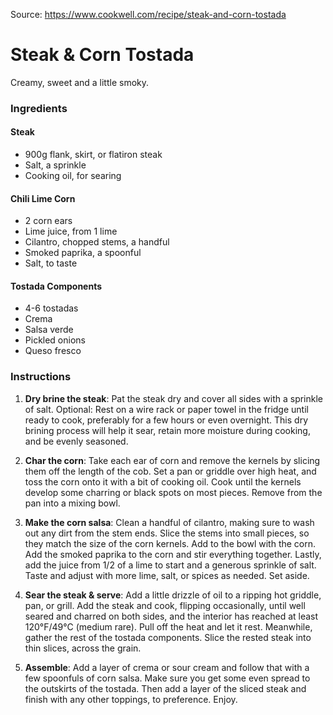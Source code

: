 Source: https://www.cookwell.com/recipe/steak-and-corn-tostada

# Steak & Corn Tostada

Creamy, sweet and a little smoky.

### Ingredients

#### Steak
* 900g flank, skirt, or flatiron steak
* Salt, a sprinkle
* Cooking oil, for searing

#### Chili Lime Corn
* 2 corn ears
* Lime juice, from 1 lime
* Cilantro, chopped stems, a handful
* Smoked paprika, a spoonful
* Salt, to taste

#### Tostada Components
* 4-6 tostadas
* Crema
* Salsa verde
* Pickled onions
* Queso fresco

### Instructions

1. **Dry brine the steak**: Pat the steak dry and cover all sides with a sprinkle of salt. Optional: Rest on a wire rack or paper towel in the fridge until ready to cook, preferably for a few hours or even overnight. This dry brining process will help it sear, retain more moisture during cooking, and be evenly seasoned.

2. **Char the corn**: Take each ear of corn and remove the kernels by slicing them off the length of the cob. Set a pan or griddle over high heat, and toss the corn onto it with a bit of cooking oil. Cook until the kernels develop some charring or black spots on most pieces. Remove from the pan into a mixing bowl.

3. **Make the corn salsa**: Clean a handful of cilantro, making sure to wash out any dirt from the stem ends. Slice the stems into small pieces, so they match the size of the corn kernels. Add to the bowl with the corn. Add the smoked paprika to the corn and stir everything together. Lastly, add the juice from 1/2 of a lime to start and a generous sprinkle of salt. Taste and adjust with more lime, salt, or spices as needed. Set aside.

4. **Sear the steak & serve**: Add a little drizzle of oil to a ripping hot griddle, pan, or grill. Add the steak and cook, flipping occasionally, until well seared and charred on both sides, and the interior has reached at least 120°F/49°C (medium rare). Pull off the heat and let it rest. Meanwhile, gather the rest of the tostada components. Slice the rested steak into thin slices, across the grain.

5. **Assemble**: Add a layer of crema or sour cream and follow that with a few spoonfuls of corn salsa. Make sure you get some even spread to the outskirts of the tostada. Then add a layer of the sliced steak and finish with any other toppings, to preference. Enjoy.